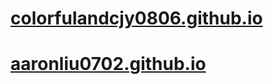 # **[colorfulandcjy0806.github.io](https://colorfulandcjy0806.github.io/)**
# **[aaronliu0702.github.io](https://aaronliu0702.github.io/)**

